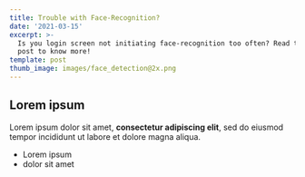 ```yaml
---
title: Trouble with Face-Recognition?
date: '2021-03-15'
excerpt: >-
  Is you login screen not initiating face-recognition too often? Read this blog
  post to know more!
template: post
thumb_image: images/face_detection@2x.png
---
```

## Lorem ipsum

Lorem ipsum dolor sit amet, **consectetur adipiscing elit**, sed do eiusmod tempor incididunt ut labore et dolore magna aliqua.

- Lorem ipsum
- dolor sit amet